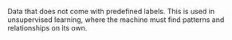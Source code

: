 Data that does not come with predefined labels. This is used in unsupervised learning, where the machine must find patterns and relationships on its own.
